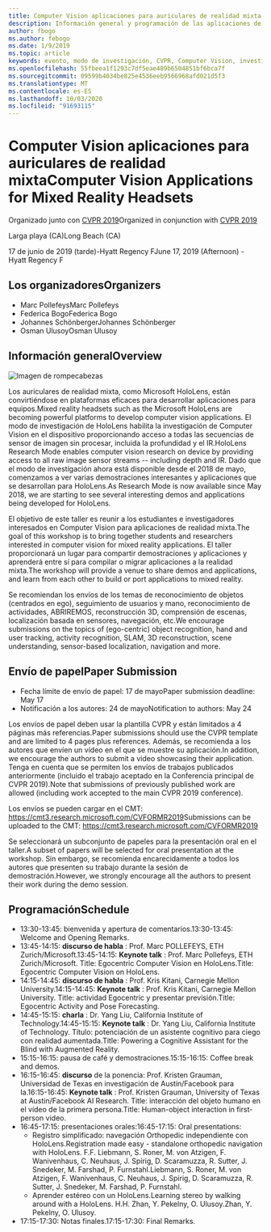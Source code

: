 ```yaml
---
title: Computer Vision aplicaciones para auriculares de realidad mixta Workshop en CVPR 2019
description: Información general y programación de las aplicaciones de Computer Vision para los auriculares con micrófonos de realidad mixta, que se entregarán en la Conferencia de CVPR del 2019 de junio.
author: fbogo
ms.author: febogo
ms.date: 1/9/2019
ms.topic: article
keywords: evento, modo de investigación, CVPR, Computer Vision, investigación, HoloLens
ms.openlocfilehash: 55fbeea1f1293c7df5eae489b6504851bf6bca7f
ms.sourcegitcommit: 09599b4034be825e4536eeb9566968afd021d5f3
ms.translationtype: MT
ms.contentlocale: es-ES
ms.lasthandoff: 10/03/2020
ms.locfileid: "91693115"
---
```

# <a name="computer-vision-applications-for-mixed-reality-headsets"></a><span data-ttu-id="f7240-104">Computer Vision aplicaciones para auriculares de realidad mixta</span><span class="sxs-lookup"><span data-stu-id="f7240-104">Computer Vision Applications for Mixed Reality Headsets</span></span>

<span data-ttu-id="f7240-105">Organizado junto con [CVPR 2019](https://cvpr2019.thecvf.com/)</span><span class="sxs-lookup"><span data-stu-id="f7240-105">Organized in conjunction with [CVPR 2019](https://cvpr2019.thecvf.com/)</span></span>

<span data-ttu-id="f7240-106">Larga playa (CA)</span><span class="sxs-lookup"><span data-stu-id="f7240-106">Long Beach (CA)</span></span>

<span data-ttu-id="f7240-107">17 de junio de 2019 (tarde)-Hyatt Regency F</span><span class="sxs-lookup"><span data-stu-id="f7240-107">June 17, 2019 (Afternoon) - Hyatt Regency F</span></span>


## <a name="organizers"></a><span data-ttu-id="f7240-108">Los organizadores</span><span class="sxs-lookup"><span data-stu-id="f7240-108">Organizers</span></span>
* <span data-ttu-id="f7240-109">Marc Pollefeys</span><span class="sxs-lookup"><span data-stu-id="f7240-109">Marc Pollefeys</span></span>
* <span data-ttu-id="f7240-110">Federica Bogo</span><span class="sxs-lookup"><span data-stu-id="f7240-110">Federica Bogo</span></span>
* <span data-ttu-id="f7240-111">Johannes Schönberger</span><span class="sxs-lookup"><span data-stu-id="f7240-111">Johannes Schönberger</span></span>
* <span data-ttu-id="f7240-112">Osman Ulusoy</span><span class="sxs-lookup"><span data-stu-id="f7240-112">Osman Ulusoy</span></span>

## <a name="overview"></a><span data-ttu-id="f7240-113">Información general</span><span class="sxs-lookup"><span data-stu-id="f7240-113">Overview</span></span>

![Imagen de rompecabezas](images/cvpr2019_teaser2.jpg)

<span data-ttu-id="f7240-115">Los auriculares de realidad mixta, como Microsoft HoloLens, están convirtiéndose en plataformas eficaces para desarrollar aplicaciones para equipos.</span><span class="sxs-lookup"><span data-stu-id="f7240-115">Mixed reality headsets such as the Microsoft HoloLens are becoming powerful platforms to develop computer vision applications.</span></span> <span data-ttu-id="f7240-116">El modo de investigación de HoloLens habilita la investigación de Computer Vision en el dispositivo proporcionando acceso a todas las secuencias de sensor de imagen sin procesar, incluida la profundidad y el IR.</span><span class="sxs-lookup"><span data-stu-id="f7240-116">HoloLens Research Mode enables computer vision research on device by providing access to all raw image sensor streams -- including depth and IR.</span></span> <span data-ttu-id="f7240-117">Dado que el modo de investigación ahora está disponible desde el 2018 de mayo, comenzamos a ver varias demostraciones interesantes y aplicaciones que se desarrollan para HoloLens.</span><span class="sxs-lookup"><span data-stu-id="f7240-117">As Research Mode is now available since May 2018, we are starting to see several interesting demos and applications being developed for HoloLens.</span></span> 

<span data-ttu-id="f7240-118">El objetivo de este taller es reunir a los estudiantes e investigadores interesados en Computer Vision para aplicaciones de realidad mixta.</span><span class="sxs-lookup"><span data-stu-id="f7240-118">The goal of this workshop is to bring together students and researchers interested in computer vision for mixed reality applications.</span></span> <span data-ttu-id="f7240-119">El taller proporcionará un lugar para compartir demostraciones y aplicaciones y aprenderá entre sí para compilar o migrar aplicaciones a la realidad mixta.</span><span class="sxs-lookup"><span data-stu-id="f7240-119">The workshop will provide a venue to share demos and applications, and learn from each other to build or port applications to mixed reality.</span></span> 

<span data-ttu-id="f7240-120">Se recomiendan los envíos de los temas de reconocimiento de objetos (centrados en ego), seguimiento de usuarios y mano, reconocimiento de actividades, ABRIREMOS, reconstrucción 3D, comprensión de escenas, localización basada en sensores, navegación, etc.</span><span class="sxs-lookup"><span data-stu-id="f7240-120">We encourage submissions on the topics of (ego-centric) object recognition, hand and user tracking, activity recognition, SLAM, 3D reconstruction, scene understanding, sensor-based localization, navigation and more.</span></span>

## <a name="paper-submission"></a><span data-ttu-id="f7240-121">Envío de papel</span><span class="sxs-lookup"><span data-stu-id="f7240-121">Paper Submission</span></span>
* <span data-ttu-id="f7240-122">Fecha límite de envío de papel: 17 de mayo</span><span class="sxs-lookup"><span data-stu-id="f7240-122">Paper submission deadline: May 17</span></span>
* <span data-ttu-id="f7240-123">Notificación a los autores: 24 de mayo</span><span class="sxs-lookup"><span data-stu-id="f7240-123">Notification to authors: May 24</span></span>

<span data-ttu-id="f7240-124">Los envíos de papel deben usar la plantilla CVPR y están limitados a 4 páginas más referencias.</span><span class="sxs-lookup"><span data-stu-id="f7240-124">Paper submissions should use the CVPR template and are limited to 4 pages plus references.</span></span> <span data-ttu-id="f7240-125">Además, se recomienda a los autores que envíen un vídeo en el que se muestre su aplicación.</span><span class="sxs-lookup"><span data-stu-id="f7240-125">In addition, we encourage the authors to submit a video showcasing their application.</span></span>
<span data-ttu-id="f7240-126">Tenga en cuenta que se permiten los envíos de trabajos publicados anteriormente (incluido el trabajo aceptado en la Conferencia principal de CVPR 2019).</span><span class="sxs-lookup"><span data-stu-id="f7240-126">Note that submissions of previously published work are allowed (including work accepted to the main CVPR 2019 conference).</span></span> 

<span data-ttu-id="f7240-127">Los envíos se pueden cargar en el CMT: https://cmt3.research.microsoft.com/CVFORMR2019</span><span class="sxs-lookup"><span data-stu-id="f7240-127">Submissions can be uploaded to the CMT: https://cmt3.research.microsoft.com/CVFORMR2019</span></span>

<span data-ttu-id="f7240-128">Se seleccionará un subconjunto de papeles para la presentación oral en el taller.</span><span class="sxs-lookup"><span data-stu-id="f7240-128">A subset of papers will be selected for oral presentation at the workshop.</span></span> <span data-ttu-id="f7240-129">Sin embargo, se recomienda encarecidamente a todos los autores que presenten su trabajo durante la sesión de demostración.</span><span class="sxs-lookup"><span data-stu-id="f7240-129">However, we strongly encourage all the authors to present their work during the demo session.</span></span>


## <a name="schedule"></a><span data-ttu-id="f7240-130">Programación</span><span class="sxs-lookup"><span data-stu-id="f7240-130">Schedule</span></span>
* <span data-ttu-id="f7240-131">13:30-13:45: bienvenida y apertura de comentarios.</span><span class="sxs-lookup"><span data-stu-id="f7240-131">13:30-13:45: Welcome and Opening Remarks.</span></span>
* <span data-ttu-id="f7240-132">13:45-14:15: **discurso de habla** : Prof. Marc POLLEFEYS, ETH Zurich/Microsoft.</span><span class="sxs-lookup"><span data-stu-id="f7240-132">13:45-14:15: **Keynote talk** : Prof. Marc Pollefeys, ETH Zurich/Microsoft.</span></span> <span data-ttu-id="f7240-133">Title: Egocentric Computer Vision en HoloLens.</span><span class="sxs-lookup"><span data-stu-id="f7240-133">Title: Egocentric Computer Vision on HoloLens.</span></span>
* <span data-ttu-id="f7240-134">14:15-14:45: **discurso de habla** : Prof. Kris Kitani, Carnegie Mellon University.</span><span class="sxs-lookup"><span data-stu-id="f7240-134">14:15-14:45: **Keynote talk** : Prof. Kris Kitani, Carnegie Mellon University.</span></span> <span data-ttu-id="f7240-135">Title: actividad Egocentric y presentar previsión.</span><span class="sxs-lookup"><span data-stu-id="f7240-135">Title: Egocentric Activity and Pose Forecasting.</span></span>
* <span data-ttu-id="f7240-136">14:45-15:15: **charla** : Dr. Yang Liu, California Institute of Technology.</span><span class="sxs-lookup"><span data-stu-id="f7240-136">14:45-15:15: **Keynote talk** : Dr. Yang Liu, California Institute of Technology.</span></span> <span data-ttu-id="f7240-137">Título: potenciación de un asistente cognitivo para ciego con realidad aumentada.</span><span class="sxs-lookup"><span data-stu-id="f7240-137">Title: Powering a Cognitive Assistant for the Blind with Augmented Reality.</span></span>
* <span data-ttu-id="f7240-138">15:15-16:15: pausa de café y demostraciones.</span><span class="sxs-lookup"><span data-stu-id="f7240-138">15:15-16:15: Coffee break and demos.</span></span>
* <span data-ttu-id="f7240-139">16:15-16:45: **discurso** de la ponencia: Prof. Kristen Grauman, Universidad de Texas en investigación de Austin/Facebook para Ia.</span><span class="sxs-lookup"><span data-stu-id="f7240-139">16:15-16:45: **Keynote talk** : Prof. Kristen Grauman, University of Texas at Austin/Facebook AI Research.</span></span> <span data-ttu-id="f7240-140">Title: interacción del objeto humano en el vídeo de la primera persona.</span><span class="sxs-lookup"><span data-stu-id="f7240-140">Title: Human-object interaction in first-person video.</span></span>
* <span data-ttu-id="f7240-141">16:45-17:15: presentaciones orales:</span><span class="sxs-lookup"><span data-stu-id="f7240-141">16:45-17:15: Oral presentations:</span></span>
    * <span data-ttu-id="f7240-142">Registro simplificado: navegación Orthopedic independiente con HoloLens.</span><span class="sxs-lookup"><span data-stu-id="f7240-142">Registration made easy - standalone orthopedic navigation with HoloLens.</span></span> <span data-ttu-id="f7240-143">F.</span><span class="sxs-lookup"><span data-stu-id="f7240-143">F.</span></span> <span data-ttu-id="f7240-144">Liebmann, S. Roner, M. von Atzigen, F. Wanivenhaus, C. Neuhaus, J. Spirig, D. Scaramuzza, R. Sutter, J. Snedeker, M. Farshad, P. Furnstahl.</span><span class="sxs-lookup"><span data-stu-id="f7240-144">Liebmann, S. Roner, M. von Atzigen, F. Wanivenhaus, C. Neuhaus, J. Spirig, D. Scaramuzza, R. Sutter, J. Snedeker, M. Farshad, P. Furnstahl.</span></span>
    * <span data-ttu-id="f7240-145">Aprender estéreo con un HoloLens.</span><span class="sxs-lookup"><span data-stu-id="f7240-145">Learning stereo by walking around with a HoloLens.</span></span> <span data-ttu-id="f7240-146">H.</span><span class="sxs-lookup"><span data-stu-id="f7240-146">H.</span></span> <span data-ttu-id="f7240-147">Zhan, Y. Pekelny, O. Ulusoy.</span><span class="sxs-lookup"><span data-stu-id="f7240-147">Zhan, Y. Pekelny, O. Ulusoy.</span></span>
* <span data-ttu-id="f7240-148">17:15-17:30: Notas finales.</span><span class="sxs-lookup"><span data-stu-id="f7240-148">17:15-17:30: Final Remarks.</span></span>
